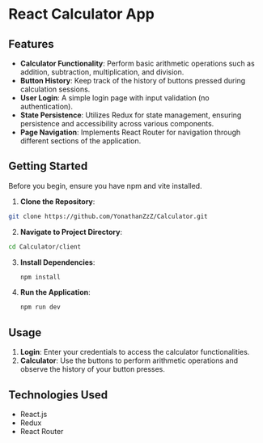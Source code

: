 # React Calculator App

## Features

- **Calculator Functionality**: Perform basic arithmetic operations such as addition, subtraction, multiplication, and division.
- **Button History**: Keep track of the history of buttons pressed during calculation sessions.
- **User Login**: A simple login page with input validation (no authentication).
- **State Persistence**: Utilizes Redux for state management, ensuring persistence and accessibility across various components.
- **Page Navigation**: Implements React Router for navigation through different sections of the application.

## Getting Started

Before you begin, ensure you have npm and vite installed.

1. **Clone the Repository**:
 ```bash
 git clone https://github.com/YonathanZzZ/Calculator.git
 ```
2. **Navigate to Project Directory**:
```bash
cd Calculator/client
```
3. **Install Dependencies**:
   ```bash
   npm install
   ```
4. **Run the Application**:
   ```bash
   npm run dev
   ```

## Usage

1. **Login**: Enter your credentials to access the calculator functionalities.
2. **Calculator**: Use the buttons to perform arithmetic operations and observe the history of your button presses.

## Technologies Used

- React.js
- Redux
- React Router
